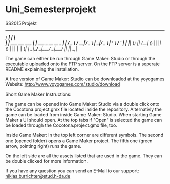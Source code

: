 # Uni_Semesterprojekt
SS2015 Projekt

   _____                    _                       
  / ____|                  | |                      
 | |      ___    ___  ___  | |_  ___   _ __    __ _ 
 | |     / _ \  / __|/ _ \ | __|/ _ \ | '_ \  / _` |
 | |____| (_) || (__| (_) || |_| (_) || | | || (_| |
  \_____|\___/  \___|\___/  \__|\___/ |_| |_| \__,_|

The game can either be run through Game Maker: Studio or through the executable uploaded onto the FTP server. On the FTP server is a seperate README explaining the installation.

A free version of Game Maker: Studio can be downloaded at the yoyogames Website: http://www.yoyogames.com/studio/download

Short Game Maker Instructions:

The game can be opened into Game Maker: Studio via a double click onto the Cocotona.project.gmx file located inside the repository.
Alternativly the game can be loaded from inside Game Maker: Studio.
When starting Game Maker a UI should open. At the top tabs if "Open" is selected the game can be loaded through the Cocotona.project.gmx file, too.

Inside Game Maker:
In the top left corner are different symbols.
The second one (opened folder) opens a Game Maker project.
The fifth one (green arrow, pointing right) runs the game.

On the left side are all the assets listed that are used in the game. They can be double clicked for more information.

If you have any question you can send an E-Mail to our support: niklas.burrichter@stud.h-da.de